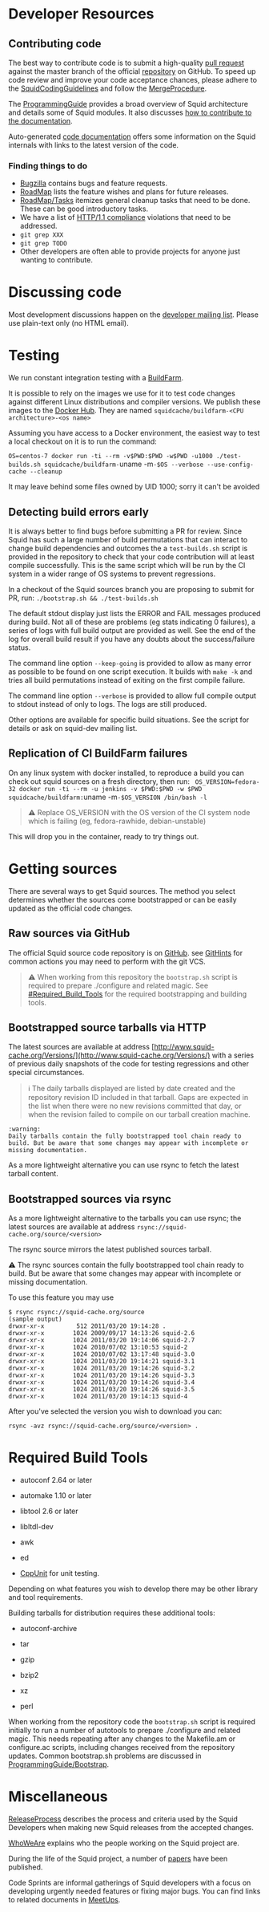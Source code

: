 # Developer Resources

## Contributing code

The best way to contribute code is to submit a high-quality
[pull request](https://github.com/squid-cache/squid/pulls) against the master
branch of the official
[repository](https://github.com/squid-cache/squid) on GitHub. To speed
up code review and improve your code acceptance chances, please adhere
to the [SquidCodingGuidelines](/DeveloperResources/SquidCodingGuidelines)
and follow the [MergeProcedure](/MergeProcedure).

The [ProgrammingGuide](/ProgrammingGuide)
provides a broad overview of Squid architecture and details some of
Squid modules. It also discusses
[how to contribute to the documentation](/ProgrammingGuide/ManualDocumentation).

Auto-generated [code documentation](http://www.squid-cache.org/Doc/code/)
offers some information on the Squid internals with links to the latest
version of the code.

### Finding things to do
- [Bugzilla](http://bugs.squid-cache.org/) contains bugs and feature
  requests.
- [RoadMap](/RoadMap)
  lists the feature wishes and plans for future releases.
- [RoadMap/Tasks](/RoadMap/Tasks)
  itemizes general cleanup tasks that need to be done. These can be
  good introductory tasks.
- We have a list of [HTTP/1.1 compliance](/Features/HTTP11) violations
  that need to be addressed.
- `git grep XXX`
- `git grep TODO`
- Other developers are often able to provide projects for anyone just
  wanting to contribute.

# Discussing code

Most development discussions happen on the
[developer mailing list](http://www.squid-cache.org/Support/mailing-lists.html#squid-dev).
Please use plain-text only (no HTML email).

# Testing

We run constant integration testing with a [BuildFarm](/BuildFarm).

It is possible to rely on the images we use for it to test code changes
against different Linux distributions and compiler versions. We publish
these images to the
[Docker Hub](https://hub.docker.com/orgs/squidcache/repositories). They are
named `squidcache/buildfarm-<CPU architecture>-<os name>`

Assuming you have access to a Docker environment, the easiest way to
test a local checkout on it is to run the command:

`OS=centos-7 docker run -ti --rm -v$PWD:$PWD -w$PWD -u1000
./test-builds.sh squidcache/buildfarm-`uname -m`-$OS --verbose
--use-config-cache --cleanup`

It may leave behind some files owned by UID 1000; sorry it can't be
avoided

## Detecting build errors early

It is always better to find bugs before submitting a PR for review.
Since Squid has such a large number of build permutations that can
interact to change build dependencies and outcomes the a
`test-builds.sh` script is provided in the repository to check that
your code contribution will at least compile successfully. This is the
same script which will be run by the CI system in a wider range of OS
systems to prevent regressions.

In a checkout of the Squid sources branch you are proposing to submit
for PR, run: `./bootstrap.sh && ./test-builds.sh`

The default stdout display just lists the ERROR and FAIL messages
produced during build. Not all of these are problems (eg stats
indicating 0 failures), a series of logs with full build output are
provided as well. See the end of the log for overall build result if you
have any doubts about the success/failure status.

The command line option `--keep-going` is provided to allow as many
error as possible to be found on one script execution. It builds with
`make -k` and tries all build permutations instead of exiting on the
first compile failure.

The command line option `--verbose` is provided to allow full compile
output to stdout instead of only to logs. The logs are still produced.

Other options are available for specific build situations. See the
script for details or ask on squid-dev mailing list.

## Replication of CI BuildFarm failures

On any linux system with docker installed, to reproduce a build you can
check out squid sources on a fresh directory, then run:
` OS_VERSION=fedora-32 docker run -ti --rm -u jenkins -v $PWD:$PWD -w
$PWD squidcache/buildfarm:`uname -m`-$OS_VERSION /bin/bash -l`
> :warning:
  Replace OS_VERSION with the OS version of the CI system node which
  is failing (eg, fedora-rawhide, debian-unstable)

This will drop you in the container, ready to try things out.

# Getting sources

There are several ways to get Squid sources. The method you select
determines whether the sources come bootstrapped or can be easily
updated as the official code changes.

## Raw sources via GitHub

The official Squid source code repository is on
[GitHub](https://github.com/squid-cache/squid). see
[GitHints](/DeveloperResources/GitHints)
for common actions you may need to perform with the git VCS.
> :warning:
  When working from this repository the `bootstrap.sh` script is
  required to prepare ./configure and related magic. See
  [\#Required_Build_Tools](#Required_Build_Tools) for the required
  bootstrapping and building tools.

## Bootstrapped source tarballs via HTTP

The latest sources are available at address
[http://www.squid-cache.org/Versions/](http://www.squid-cache.org/Versions/) with a series of previous daily
snapshots of the code for testing regressions and other special
circumstances.

> :information_source:
    The daily tarballs displayed are listed by date created and the
    repository revision ID included in that tarball. Gaps are expected
    in the list when there were no new revisions committed that day, or
    when the revision failed to compile on our tarball creation machine.

    :warning:
    Daily tarballs contain the fully bootstrapped tool chain ready to
    build. But be aware that some changes may appear with incomplete or
    missing documentation.

As a more lightweight alternative you can use rsync to fetch the latest
tarball content.

## Bootstrapped sources via rsync

As a more lightweight alternative to the tarballs you can use rsync; the
latest sources are available at address
`rsync://squid-cache.org/source/<version>`

The rsync source mirrors the latest published sources tarball.

:warning: The
rsync sources contain the fully bootstrapped tool chain ready to build.
But be aware that some changes may appear with incomplete or missing
documentation.

To use this feature you may use

    $ rsync rsync://squid-cache.org/source
    (sample output)
    drwxr-xr-x         512 2011/03/20 19:14:28 .
    drwxr-xr-x        1024 2009/09/17 14:13:26 squid-2.6
    drwxr-xr-x        1024 2011/03/20 19:14:06 squid-2.7
    drwxr-xr-x        1024 2010/07/02 13:10:53 squid-2
    drwxr-xr-x        1024 2010/07/02 13:17:48 squid-3.0
    drwxr-xr-x        1024 2011/03/20 19:14:21 squid-3.1
    drwxr-xr-x        1024 2011/03/20 19:14:26 squid-3.2
    drwxr-xr-x        1024 2011/03/20 19:14:26 squid-3.3
    drwxr-xr-x        1024 2011/03/20 19:14:26 squid-3.4
    drwxr-xr-x        1024 2011/03/20 19:14:26 squid-3.5
    drwxr-xr-x        1024 2011/03/20 19:14:13 squid-4

After you've selected the version you wish to download you can:

    rsync -avz rsync://squid-cache.org/source/<version> .

# Required Build Tools

  - autoconf 2.64 or later

  - automake 1.10 or later

  - libtool 2.6 or later

  - libltdl-dev

  - awk

  - ed

  - [CppUnit](http://cppunit.sourceforge.net/cppunit-wiki) for unit
    testing.

Depending on what features you wish to develop there may be other
library and tool requirements.

Building tarballs for distribution requires these additional tools:

  - autoconf-archive

  - tar

  - gzip

  - bzip2

  - xz

  - perl

When working from the repository code the `bootstrap.sh` script is
required initially to run a number of autotools to prepare ./configure
and related magic. This needs repeating after any changes to the
Makefile.am or configure.ac scripts, including changes received from the
repository updates. Common bootstrap.sh problems are discussed in
[ProgrammingGuide/Bootstrap](/ProgrammingGuide/Bootstrap).

# Miscellaneous

[ReleaseProcess](ReleaseProcess)
describes the process and criteria used by the Squid Developers when
making new Squid releases from the accepted changes.

[WhoWeAre](/WhoWeAre)
explains who the people working on the Squid project are.

During the life of the Squid project, a number of
[papers](http://www.squid-cache.org/Devel/papers/) have been published.

Code Sprints are informal gatherings of Squid developers with a focus on
developing urgently needed features or fixing major bugs. You can find
links to related documents in
[MeetUps](/MeetUps).

